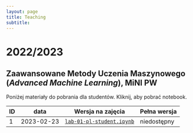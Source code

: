 ```yaml
---
layout: page
title: Teaching
subtitle: 
---
```


# 2022/2023

## Zaawansowane Metody Uczenia Maszynowego (*Advanced Machine Learning*), MiNI PW

Poniżej materiały do pobrania dla studentów. Kliknij, aby pobrać notebook.

| ID | data | Wersja na zajęcia     | Pełna wersja |
| -- | - | -----------           | ----------- |
| 1 | 2023-02-23 | <a href="/zmum/lab-01-pl-student.ipynb" class="image fit" target="_blank">`lab-01-pl-student.ipynb`</a>     | niedostępny       |
